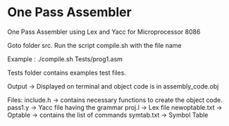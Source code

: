 # One Pass Assembler
One Pass Assembler using Lex and Yacc for Microprocessor 8086

Goto folder src. Run the script compile.sh with the file name

Example : ./compile.sh Tests/prog1.asm

Tests folder contains examples test files.

Output -> Displayed on terminal and object code is in assembly_code.obj


Files:
include.h -> contains necessary functions to create the object code.
pass1.y -> Yacc file having the grammar
proj.l -> Lex file
newoptable.txt -> Optable -> contains the list of commands
symtab.txt -> Symbol Table
